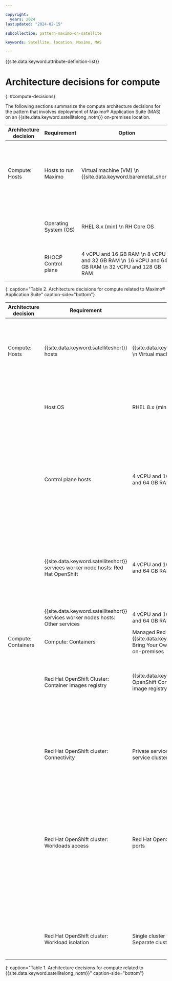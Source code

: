 ```yaml
---

copyright:
  years: 2024
lastupdated: "2024-02-15"

subcollection: pattern-maximo-on-satellite

keywords: Satellite, location, Maximo, MAS

---
```


{{site.data.keyword.attribute-definition-list}}

# Architecture decisions for compute
{: #compute-decisions}

The following sections summarize the compute architecture decisions for the pattern that involves deployment of Maximo® Application Suite (MAS) on an {{site.data.keyword.satellitelong_notm}} on-premises location.

<!-- below is a placeholder for all compute domain decisions  Remove the domains that are not in scope.  If there are decisions that need to be added (e.g. platform dependent) add additional rows-->

| Architecture decision | Requirement | Option | Decision | Rationale |
|---|---|---|---|---|
| Compute: Hosts | Hosts to run Maximo | Virtual machine (VM) \n  {{site.data.keyword.baremetal_short}} | VM | Most MAS applications run on a set of VMs that comprise a Red Hat OpenShift cluster. These VMs have separate IP addresses and appear as nodes in the Red Hat OpenShift cluster. In this solution, the VMs are managed {{site.data.keyword.satelliteshort}} hosts deployed in an on-premises location. |
| | Operating System (OS) | RHEL 8.x (min) \n RH Core OS | RHEL 8.x | Typically running x86 architecture. Bring Your Own RHEL license. For the latest specs, see [{{site.data.keyword.satelliteshort}} Host System Requirements](/docs/satellite?topic=satellite-host-reqs) |
| | RHOCP Control plane | 4 vCPU and 16 GB RAM \n  8 vCPU and 32 GB RAM \n  16 vCPU and 64 GB RAM \n  32 vCPU and 128 GB RAM | 8 vCPU and 32 GB RAM for Medium configuration | Minimum of 3 master nodes These master nodes also maintain an internal *etcd*  database that contains the Kubernetes resource definitions. |
{: caption="Table 2. Architecture decisions for compute related to Maximo® Application Suite" caption-side="bottom"}



| Architecture decision | Requirement | Option | Decision | Rationale |
|---|---|---|---|---|
| Compute: Hosts | {{site.data.keyword.satelliteshort}} hosts | {{site.data.keyword.baremetal_short}} \n Virtual machine (VM) | VM | {{site.data.keyword.satelliteshort}} hosts represent the compute machine on the selected infrastructure. In this solution, the {{site.data.keyword.satelliteshort}} hosts are virtual machines from an existing Kernel-based Virtual Machine or OpenStack environment that deploys at the customer’s on-premises locations. |
| | Host OS | RHEL 8.x (min) \n RH Core OS | RHEL 8.x | {{site.data.keyword.satelliteshort}} requires RHEL 7.x minimal image (no LAMP stack) on x86. Bring Your Own RHEL license. For the latest specs, see [{{site.data.keyword.satelliteshort}} Host System Requirements](/docs/satellite?topic=satellite-host-reqs) |
| | Control plane hosts | 4 vCPU and 16 GB RAM \n 16 vCPU and 64 GB RAM | 4 vCPU and 16 GB RAM | Minimum of 3 host nodes (Minimum of 6 hosts for RHCOS); multiples of 3, for example, 6, 9, 12. The configuration and number of control planes hosts that are needed depends on the number of clusters (for customer workloads and {{site.data.keyword.satelliteshort}}-enabled services) deployed at the {{site.data.keyword.satelliteshort}} location and the total number of worker nodes across all clusters. For more information, see [{{site.data.keyword.satelliteshort}} Location Sizing](/docs/satellite?topic=satellite-about-locations)|
| | {{site.data.keyword.satelliteshort}} services worker node hosts: Red Hat OpenShift | 4 vCPU and 16 GB RAM \n 16 vCPU and 64 GB RAM | 16 vCPU and 64 GB RAM | A minimum of 3 host nodes and it's recommended to have spare nodes in multiples of 3 (for example 6, 9, 12). Larger configuration used in this solution to support converged compute and storage requirements. The number of worker node hosts depends on the customer workloads to be deployed in the clusters. For more information, see [Sizing your Red Hat OpenShift cluster to support your workload](/docs/openshift?topic=openshift-strategy). |
| | {{site.data.keyword.satelliteshort}} services worker nodes hosts: Other services | 4 vCPU and 16 GB RAM \n 16 vCPU and 64 GB RAM | For more information, see [{{site.data.keyword.satelliteshort}}-Enabled Services](/docs/satellite?topic=satellite-managed-services) | Review the requirements for each [Satellite-Enabled Service](/docs/satellite?topic=satellite-managed-services). |
| Compute: Containers | Compute: Containers| Managed Red Hat OpenShift on {{site.data.keyword.satelliteshort}} \n Bring Your Own Red Hat OpenShift on-premises | Managed Red Hat OpenShift on {{site.data.keyword.satelliteshort}} | Ease of provisioning and managed control plane \n Consistent deployment of Red Hat OpenShift clusters across customer locations |
| | Red Hat OpenShift Cluster: Container images registry | {{site.data.keyword.registrylong}} \n OpenShift Container Registry \n BYO image registry | {{site.data.keyword.registryfull_notm}} | By default, the Red Hat OpenShift internal registry is disabled because it does not have backing storage. {{site.data.keyword.registryfull_notm}} is a highly available private registry that can be accessed from multiple clusters and provides vulnerability scanning of the images. |
| | Red Hat OpenShift cluster: Connectivity | Private service cluster URL \n Public service cluster URL | Private service cluster URL | By default, the Red Hat OpenShift cluster that runs in the location can be accessed through the service cluster URL from only the {{site.data.keyword.satelliteshort}} location’s private network. \n  if the {{site.data.keyword.satelliteshort}} location hosts have public internet access, the service cluster URL can be updated to enable access to the cluster from the public network. This is not recommended for production workloads. For more information, see [Host Network Connectivity](/docs/openshift?topic=openshift-sat-expose-apps). |
| | Red Hat OpenShift cluster: Workloads access | Red Hat OpenShift routes \n Node ports | Red Hat OpenShift routes | Expose apps to requests from the public or a private network with a hostname (from Red Hat OpenShift Ingress controller's external IP address). Support HTTP and HTTPS protocols only. If the worker node hosts have public network connectivity, the cluster is created with a public Ingress controller by default. If the worker node hosts have private network connectivity only, the cluster is created with a private Ingress controller by default. |
| | | | Node ports | Expose non-HTTP(S) apps, for example, User Datagram Protocol or Transmission Control Protocol (TCP) apps, with a NodePort in the 30000-32767 range. |
| | Red Hat OpenShift cluster: Workload isolation | Single cluster for all workloads \n Separate clusters per workload | Single cluster for all workloads | Single cluster for all workloads. Workload isolation is achieved through projects and namespaces within a cluster. For more information, see [Container network policies](/docs/openshift?topic=openshift-network_policies), and IAM access roles. |
{: caption="Table 1. Architecture decisions for compute related to {{site.data.keyword.satellitelong_notm}}" caption-side="bottom"}
